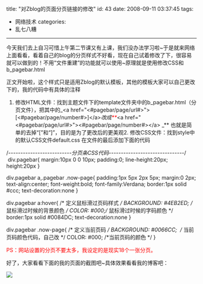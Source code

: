 title: "对Zblog的页面分页链接的修改"
id: 43
date: 2008-09-11 03:37:45
tags:
- 网络技术
categories:
- 乱七八糟
---
今天我们去上自习可惜上午第二节课又有上课，我们没办法学习啦~于是就来网络上面看看，看着自己的blog的分页样式不好看，现在自己试着修改了下，很容易就可以做到的！不用&ldquo;文件重建&rdquo;的功能就可以使用~原理就是使用修改CSS和b_pagebar.html

正文开始啦，这个样式只是适用Zblog的默认模板，其他的模板大家可以自己更改下的，我的代码中有具体的注释

1.  修改HTML文件：找到主题文件下的template文件夹中的b_pagebar.html（分页文件），把其中的_&lt;a href=&quot;&lt;#pagebar/page/url#&gt;&quot;&gt;[&lt;#pagebar/page/number#&gt;]&lt;/a&gt;_改成<span style="COLOR: #ff0000">**_&lt;a href=&quot;&lt;#pagebar/page/url#&gt;&quot;&gt;&lt;#pagebar/page/number#&gt;&lt;/a&gt;&nbsp;_**</span> 也就是简单的去掉&ldquo;[&rdquo;和&ldquo;]&rdquo;，目的是为了更改后的更美观2.  修改CSS文件：找到style中的默认CSS文件default.css 在文件的最后添加下面的代码

/*--------------------------分页条CSS代码-------------------------------*/
&nbsp;div.pagebar{
margin:10px 0 0 10px; 
padding:0; 
line-height:20px;
height:20px
}

div.pagebar a,.pagebar .now-page{
padding:1px 5px 2px 5px;
margin:0 2px;
text-align:center;
font-weight:bold;
font-family:Verdana;
border:1px solid #ccc;
text-decoration:none
}

div.pagebar a:hover{ /* 定义鼠标滑过页码样式 */
BACKGROUND: #4EB2ED; /* 鼠标滑过时候的背景颜色 */
COLOR: #000;/* 鼠标滑过时候的字码颜色 */
border:1px solid #0084DC;
text-decoration:none
}

div.pagebar .now-page{ /* 定义当前页码 */
BACKGROUND: #0066CC;&nbsp; /* 当前页码颜色代码，自己改 */
COLOR: #000; /*当前页码的颜色 */
}

<span style="COLOR: #ff0000">PS：网站设置的分页不要太多，我设定的是现实18个一张分页。</span>

好了，大家看看下面的我的页面的截图吧~具体效果看看我的博客吧：[]()

[![](/uploads/userup/0811/1Q1403434I.jpg)](/uploads/userup/0811/1Q1403434I.jpg)&nbsp;